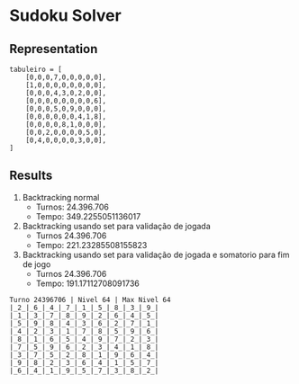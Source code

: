 # Sudoku Solver

## Representation
```
tabuleiro = [
    [0,0,0,7,0,0,0,0,0],
    [1,0,0,0,0,0,0,0,0],
    [0,0,0,4,3,0,2,0,0],
    [0,0,0,0,0,0,0,0,6],
    [0,0,0,5,0,9,0,0,0],
    [0,0,0,0,0,0,4,1,8],
    [0,0,0,0,8,1,0,0,0],
    [0,0,2,0,0,0,0,5,0],
    [0,4,0,0,0,0,3,0,0],
]
```

## Results

1. Backtracking normal
    - Turnos: 24.396.706
    - Tempo: 349.2255051136017
2. Backtracking usando set para validação de jogada
    - Turnos 24.396.706
    - Tempo: 221.23285508155823
2. Backtracking usando set para validação de jogada e somatorio para fim de jogo
    - Turnos 24.396.706
    - Tempo: 191.17112708091736

```
Turno 24396706 | Nivel 64 | Max Nivel 64
|_2_|_6_|_4_|_7_|_1_|_5_|_8_|_3_|_9_|
|_1_|_3_|_7_|_8_|_9_|_2_|_6_|_4_|_5_|
|_5_|_9_|_8_|_4_|_3_|_6_|_2_|_7_|_1_|
|_4_|_2_|_3_|_1_|_7_|_8_|_5_|_9_|_6_|
|_8_|_1_|_6_|_5_|_4_|_9_|_7_|_2_|_3_|
|_7_|_5_|_9_|_6_|_2_|_3_|_4_|_1_|_8_|
|_3_|_7_|_5_|_2_|_8_|_1_|_9_|_6_|_4_|
|_9_|_8_|_2_|_3_|_6_|_4_|_1_|_5_|_7_|
|_6_|_4_|_1_|_9_|_5_|_7_|_3_|_8_|_2_|
```